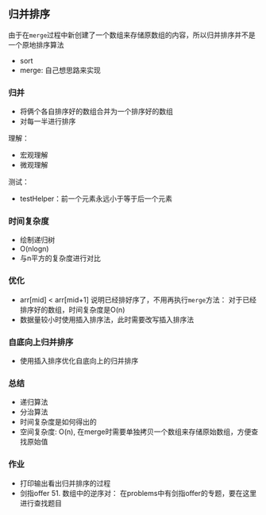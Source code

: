 ## 归并排序

由于在`merge`过程中新创建了一个数组来存储原数组的内容，所以归并排序并不是一个原地排序算法

* sort
* merge: 自己想思路来实现

### 归并

* 将俩个各自排序好的数组合并为一个排序好的数组
* 对每一半进行排序

理解：

* 宏观理解
* 微观理解

测试：

* testHelper：前一个元素永远小于等于后一个元素

### 时间复杂度

* 绘制递归树
* O(nlogn)
* 与n平方的复杂度进行对比

### 优化

* arr[mid] < arr[mid+1] 说明已经排好序了，不用再执行`merge`方法： 对于已经排序好的数组，时间复杂度是O(n)
* 数据量较小时使用插入排序法，此时需要改写插入排序法

### 自底向上归并排序

* 使用插入排序优化自底向上的归并排序

### 总结

* 递归算法
* 分治算法
* 时间复杂度是如何得出的
* 空间复杂度: O(n), 在merge时需要单独拷贝一个数组来存储原始数组，方便查找原始值

### 作业

* 打印输出看出归并排序的过程
* 剑指offer 51. 数组中的逆序对： 在problems中有剑指offer的专题，要在这里进行查找题目
